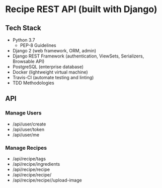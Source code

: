 # Recipe REST API (built with Django)

## Tech Stack

- Python 3.7
  - PEP-8 Guidelines
- Django 2 (web framework, ORM, admin)
- Django REST Framework (authentication, ViewSets, Serializers, Browsable API)
- PostgreSQL (enterprise database)
- Docker (lightweight virtual machine)
- Travis-CI (automate testing and linting)
- TDD Methodologies

## API

### Manage Users

- /api/user/create
- /api/user/token
- /api/user/me

### Manage Recipes

- /api/recipe/tags
- /api/recipe/ingredients
- /api/recipe/recipe
- /api/recipe/recipe/<id>
- /api/recipe/recipe/<id>/upload-image

